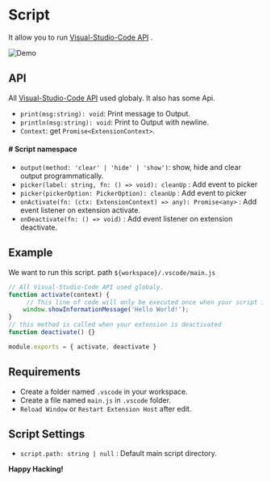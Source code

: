 # Script
It allow you to run [Visual-Studio-Code API](https://code.visualstudio.com/api/references/vscode-api) .

![Demo](https://raw.githubusercontent.com/nurmohammed840/extension.vsix/Script/img/demo.gif)

## API
All [Visual-Studio-Code API](https://code.visualstudio.com/api/references/vscode-api) used globaly. It also has some Api.
- `print(msg:string): void`: Print message to Output.
- `println(msg:string): void`: Print to Output with newline.
- `Context`: get `Promise<ExtensionContext>`.
#### # Script namespace
- `output(method: 'clear' | 'hide' | 'show')`: show, hide and clear output programmatically.
- `picker(label: string, fn: () => void): cleanUp` : Add event to picker
- `picker(pickerOption: PickerOption): cleanUp` : Add event to picker
- `onActivate(fn: (ctx: ExtensionContext) => any): Promise<any>` : Add event listener on extension activate.
- `onDeactivate(fn: () => void)` : Add event listener on extension deactivate.

## Example

We want to run this script. path `${workspace}/.vscode/main.js`

```js 
// All Visual-Studio-Code API used globaly.
function activate(context) {
     // This line of code will only be executed once when your script is activated
	window.showInformationMessage('Hello World!');
}
// this method is called when your extension is deactivated
function deactivate() {}

module.exports = { activate, deactivate }
```

## Requirements

 - Create a folder named `.vscode` in your workspace.
 - Create a file named `main.js` in `.vscode` folder. 
 - `Reload Window` or `Restart Extension Host` after edit. 

## Script Settings
 - `script.path: string | null` : Default main script directory.

**Happy Hacking!**
